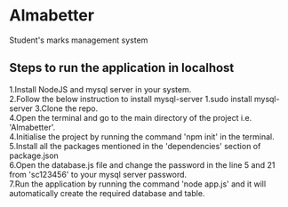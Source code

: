 # Almabetter
Student's marks management system

## Steps to run the application in localhost
1.Install NodeJS and mysql server in your system.<br>
2.Follow the below instruction to install mysql-server
   1.sudo install mysql-server
3.Clone the repo.<br>
4.Open the terminal and go to the main directory of the project i.e. 'Almabetter'.<br>
4.Initialise the project by running the command 'npm init' in the terminal.<br>
5.Install all the packages mentioned in the 'dependencies' section of package.json <br>
6.Open the database.js file and change the password in the line 5 and 21 from 'sc123456' to your mysql server password.<br>
7.Run the application by running the command 'node app.js' and it will automatically create the required database and table.<br>
